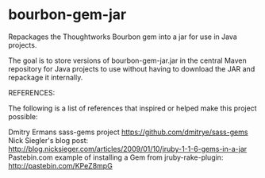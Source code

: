 bourbon-gem-jar
===============

Repackages the  Thoughtworks Bourbon gem into a jar for use in Java projects.

The goal is to store versions of bourbon-gem-jar.jar in the central Maven repository
for Java projects to use without having to download the JAR and repackage it internally.

REFERENCES:

The following is a list of references that inspired or helped make this project possible:

Dmitry Ermans sass-gems project https://github.com/dmitrye/sass-gems
Nick Siegler's blog post: http://blog.nicksieger.com/articles/2009/01/10/jruby-1-1-6-gems-in-a-jar
Pastebin.com example of installing a Gem from jruby-rake-plugin: http://pastebin.com/KPeZ8mpG

